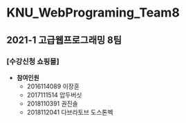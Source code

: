# KNU_WebPrograming_Team8
## 2021-1 고급웹프로그래밍 8팀

### [수강신청 쇼핑몰]
  

- **참여인원**
  - 2016114089 이장훈
  - 2017111514 압두버싯
  - 2018110391 권진솔
  - 2018112041 다브라토브 도스톤벡
